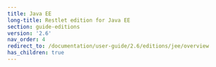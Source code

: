 ```yaml
---
title: Java EE
long-title: Restlet edition for Java EE
section: guide-editions
version: '2.6'
nav_order: 4
redirect_to: /documentation/user-guide/2.6/editions/jee/overview
has_children: true
---
```

